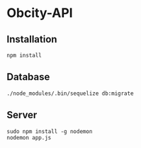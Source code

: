 Obcity-API
==========

## Installation

    npm install

## Database

    ./node_modules/.bin/sequelize db:migrate

## Server

    sudo npm install -g nodemon
    nodemon app.js
